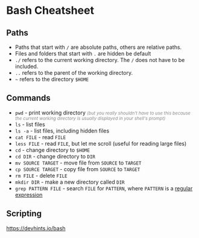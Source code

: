 # Bash Cheatsheet

## Paths

- Paths that start with `/` are absolute paths, others are relative paths.
- Files and folders that start with `.` are hidden be default
- `./` refers to the current working directory. The `/` does not have to be included.
- `..` refers to the parent of the working directory.
- `~` refers to the directory `$HOME`

## Commands

- `pwd` - print working directory <small style="opacity: 0.5">*(but you really shouldn't have to use this because the current working directory is usually displayed in your shell's prompt)*</small>
- `ls` - list files
- `ls -a` - list files, including hidden files
- `cat FILE` - read `FILE`
- `less FILE` - read `FILE`, but let me scroll (useful for reading large files)
- `cd` - change directory to `$HOME`
- `cd DIR` - change directory to `DIR`
- `mv SOURCE TARGET` - move file from `SOURCE` to `TARGET`
- `cp SOURCE TARGET` - copy file from `SOURCE` to `TARGET`
- `rm FILE` - delete `FILE`
- `mkdir DIR` - make a new directory called `DIR`
- `grep PATTERN FILE` - search `FILE` for `PATTERN`, where `PATTERN` is a [regular expression](https://regexr.com)

## Scripting

https://devhints.io/bash

